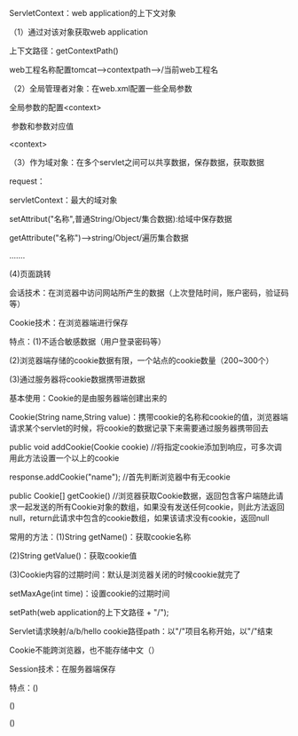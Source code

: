ServletContext：web application的上下文对象

（1）通过对该对象获取web application

上下文路径：getContextPath()

web工程名称配置tomcat—>contextpath—>/当前web工程名

（2）全局管理者对象：在web.xml配置一些全局参数

全局参数的配置\<context>

​	参数和参数对应值

\<context>

（3）作为域对象：在多个servlet之间可以共享数据，保存数据，获取数据

request：

servletContext：最大的域对象

  setAttribut("名称",普通String/Object/集合数据):给域中保存数据

  getAttribute("名称")—>string/Object/遍历集合数据

.......

(4)页面跳转























会话技术：在浏览器中访问网站所产生的数据（上次登陆时间，账户密码，验证码等）

Cookie技术：在浏览器端进行保存

特点：(1)不适合敏感数据（用户登录密码等）

(2)浏览器端存储的cookie数据有限，一个站点的cookie数量（200~300个）

(3)通过服务器将cookie数据携带进数据

基本使用：Cookie的是由服务器端创建出来的

Cookie(String name,String value)：携带cookie的名称和cookie的值，浏览器端请求某个servlet的时候，将cookie的数据记录下来需要通过服务器携带回去

public void addCookie(Cookie cookie) //将指定cookie添加到响应，可多次调用此方法设置一个以上的cookie

response.addCookie("name"); //首先判断浏览器中有无cookie

public Cookie[] getCookie() //浏览器获取Cookie数据，返回包含客户端随此请求一起发送的所有Cookie对象的数组，如果没有发送任何cookie，则此方法返回null，return此请求中包含的cookie数组，如果该请求没有cookie，返回null

常用的方法：(1)String getName()：获取cookie名称

(2)String getValue()：获取cookie值

(3)Cookie内容的过期时间：默认是浏览器关闭的时候cookie就完了

setMaxAge(int time)：设置cookie的过期时间 

setPath(web application的上下文路径 + "/");

Servlet请求映射/a/b/hello      cookie路径path：以"/"项目名称开始，以"/"结束

Cookie不能跨浏览器，也不能存储中文（）









Session技术：在服务器端保存

特点：()

()

()